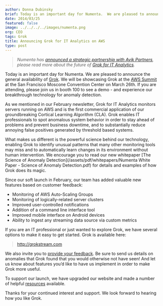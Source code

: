 ```yaml
---
author: Donna Dubinsky
brief: Today is an important day for Numenta.  We are pleased to announce the general availability of Grok on the Amazon Web Services Marketplace. We will be showcasing Grok at the
date: 2014/03/25
featured: false
image: ../../../../images/numenta.png
org: CEO
tags: Grok
title: Announcing Grok for IT Analytics on AWS
type: post
---
```


> *Numenta has [announced a strategic partnership with Avik
  Partners](/press/2015/08/19/numenta-announces-licensing-of-grok-for-it-to-avik-partners/),
  please read more about the future of
  [Grok for IT Analytics](http://grokstream.com).*

Today is an important day for Numenta.  We are pleased to announce the general
availability of [Grok](http://grokstream.com). We will be showcasing Grok at the
[AWS Summit](https://aws.amazon.com/aws-summit-2014/san-francisco/)
at the San Francisco Moscone Convention Center on March 26th.  If you are
attending, please join us in booth 100 to see a demo - and experience our
breakthrough technology for anomaly detection.

As we mentioned in our February newsletter, Grok for IT Analytics monitors
servers running on AWS and is the first commercial application of our
groundbreaking Cortical Learning Algorithm (CLA). Grok enables
IT professionals to spot anomalous system behavior in order to stay ahead of
problems and prevent business downtime, and to substantially reduce annoying
false positives generated by threshold based systems.

What makes us different is the powerful science behind our technology, enabling
Grok to identify unusual patterns that many other monitoring tools may miss and
to automatically learn changes in its environment without human intervention.
We encourage you to read our new whitepaper
[The Science of Anomaly Detection](/assets/pdf/whitepapers/Numenta White Paper - Science of Anomaly Detection.pdf)
for details and examples of how Grok does its magic.

Since our soft launch in February, our team has added valuable new features
based on customer feedback:

* Monitoring of AWS Auto-Scaling Groups
* Monitoring of logically-related server clusters
* Improved user-controlled notifications
* Addition of a command line interface tool
* Improved mobile interface on Android devices
* Ability to ingest any streaming data source via custom metrics

If you are an IT professional or just wanted to explore Grok, we have several
options to make it easy to get started.  Grok is available here:

> http://grokstream.com

We also invite you to [provide your feedback](/careers-team-and-contact/). Be
sure to send us details on anomalies that Grok found that you would otherwise
not have seen!  And let us know about features you’d like to have us implement
in order to make Grok more useful.

To support our launch, we have upgraded our website and made a number of helpful
[resources](http://grokstream.com) available.

Thanks for your continued interest and support.  We look forward to hearing how
you like Grok.
